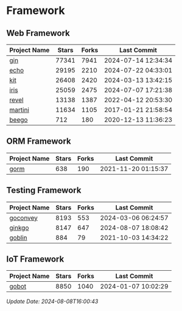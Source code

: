 # Framework

## Web Framework
| Project Name | Stars | Forks | Last Commit |
| ------------ | ----- | ----- | ----------- |
| [gin](https://github.com/gin-gonic/gin) | 77341 | 7941 | 2024-07-14 12:34:34 |
| [echo](https://github.com/labstack/echo) | 29195 | 2210 | 2024-07-22 04:33:01 |
| [kit](https://github.com/go-kit/kit) | 26408 | 2420 | 2024-03-13 13:42:15 |
| [iris](https://github.com/kataras/iris) | 25059 | 2475 | 2024-07-07 17:21:38 |
| [revel](https://github.com/revel/revel) | 13138 | 1387 | 2022-04-12 20:53:30 |
| [martini](https://github.com/go-martini/martini) | 11634 | 1105 | 2017-01-21 21:58:54 |
| [beego](https://github.com/astaxie/beego) | 712 | 180 | 2020-12-13 11:36:23 |

## ORM Framework
| Project Name | Stars | Forks | Last Commit |
| ------------ | ----- | ----- | ----------- |
| [gorm](https://github.com/jinzhu/gorm) | 638 | 190 | 2021-11-20 01:15:37 |

## Testing Framework
| Project Name | Stars | Forks | Last Commit |
| ------------ | ----- | ----- | ----------- |
| [goconvey](https://github.com/smartystreets/goconvey) | 8193 | 553 | 2024-03-06 06:24:57 |
| [ginkgo](https://github.com/onsi/ginkgo) | 8147 | 647 | 2024-08-07 18:08:42 |
| [goblin](https://github.com/franela/goblin) | 884 | 79 | 2021-10-03 14:34:22 |

## IoT Framework
| Project Name | Stars | Forks | Last Commit |
| ------------ | ----- | ----- | ----------- |
| [gobot](https://github.com/hybridgroup/gobot) | 8850 | 1040 | 2024-01-07 10:02:29 |

*Update Date: 2024-08-08T16:00:43*